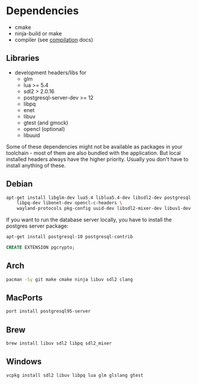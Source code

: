 # Dependencies

* cmake
* ninja-build or make
* compiler (see [compilation](Compilation.md) docs)

## Libraries

* development headers/libs for
  * glm
  * lua >= 5.4
  * sdl2 > 2.0.16
  * postgresql-server-dev >= 12
  * libpq
  * enet
  * libuv
  * gtest (and gmock)
  * opencl (optional)
  * libuuid

Some of these dependencies might not be available as packages in your toolchain - most
of them are also bundled with the application. But local installed headers always have
the higher priority. Usually you don't have to install anything of these.

## Debian

```bash
apt-get install libglm-dev lua5.4 liblua5.4-dev libsdl2-dev postgresql-server-dev-all \
    libpq-dev libenet-dev opencl-c-headers \
    wayland-protocols pkg-config uuid-dev libsdl2-mixer-dev libuv1-dev
```

If you want to run the database server locally, you have to install the postgres server package:

```bash
apt-get install postgresql-10 postgresql-contrib
```

```sql
CREATE EXTENSION pgcrypto;
```

## Arch

```bash
pacman -Sy git make cmake ninja libuv sdl2 clang
```

## MacPorts

```bash
port install postgresql95-server
```

## Brew

```bash
brew install libuv sdl2 libpq sdl2_mixer
```

## Windows

```bash
vcpkg install sdl2 libuv libpq lua glm glslang gtest
```
